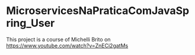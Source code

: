 # MicroservicesNaPraticaComJavaSpring_User
This project is a course of Michelli Brito on https://www.youtube.com/watch?v=ZnECi2gatMs
